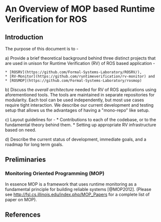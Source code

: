 An Overview of MOP based Runtime Verification for ROS
=====================================================

Introduction
------------

The purpose of this document is to -

 a) Provide a brief theoretical background behind three
    distinct projects that are used in unison for Runtime Verification (RV) of
    ROS based application -

    * [ROSRV](https://github.com/Formal-Systems-Laboratory/ROSRV/),
    * [RV-Monitor](https://github.com/runtimeverification/rv-monitor) and
    * [ROSMOP](https://github.com/Formal-Systems-Laboratory/rosmop)

 b) Discuss the *overall architecture* needed for RV of ROS applications using aforementioned tools.
    The tools are maintained in separate repositories for modularity. Each tool
    can be used independently, but most use cases require tight interaction. We
    describe our current development and testing setup that allows us the advantages
    of having a "mono-repo" like setup.

 c) Layout guidelines for -
    * Contributions to each of the codebase, or to the fundamental theory
      behind them.
    * Setting up appropriate RV infrastructure based on need.

 d) Describe the current status of development, immediate goals, and a roadmap
    for long term goals.


Preliminaries
-------------

### Monitoring Oriented Programming (MOP)

In essence MOP is a framework that uses runtime monitoring
as a fundamental principle for building reliable systems [@MOP2012].
(Please see <http://fsl.cs.illinois.edu/index.php/MOP_Papers> for a complete list of
paper on MOP).



References
----------



